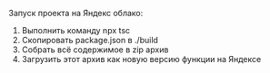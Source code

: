 Запуск проекта на Яндекс облако:
1. Выполнить команду npx tsc
2. Скопировать package.json в ./build
3. Собрать всё содержимое в zip архив
4. Загрузить этот архив как новую версию функции на Яндексе
